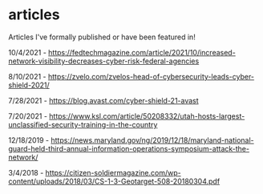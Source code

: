 # articles
Articles I've formally published or have been featured in!

10/4/2021 - https://fedtechmagazine.com/article/2021/10/increased-network-visibility-decreases-cyber-risk-federal-agencies

8/10/2021 - https://zvelo.com/zvelos-head-of-cybersecurity-leads-cyber-shield-2021/

7/28/2021 - https://blog.avast.com/cyber-shield-21-avast

7/20/2021 - https://www.ksl.com/article/50208332/utah-hosts-largest-unclassified-security-training-in-the-country

12/18/2019 - https://news.maryland.gov/ng/2019/12/18/maryland-national-guard-held-third-annual-information-operations-symposium-attack-the-network/

3/4/2018 - https://citizen-soldiermagazine.com/wp-content/uploads/2018/03/CS-1-3-Geotarget-508-20180304.pdf
